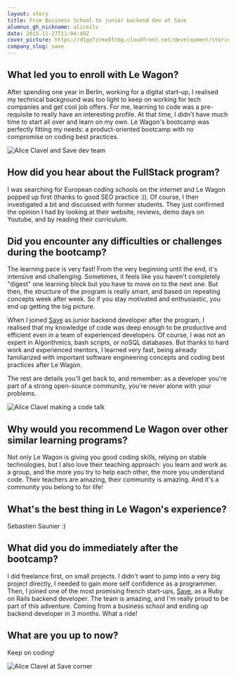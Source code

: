 ```yaml
---
layout: story
title: From Business School to junior backend dev at Save
alumnus_gh_nickname: aliceclv
date: 2015-11-27T11:04:49Z
cover_picture: https://d1gofzrmx0fcbg.cloudfront.net/development/stories/pictures/000/000/006/cover/stories_alice_clavel_copy.jpg?1448622595
company_slug: save
---
```


## What led you to enroll with Le Wagon?

After spending one year in Berlin, working for a digital start-up, I realised my technical background was too light to keep on working for tech companies and get cool job offers. For me, learning to code was a pre-requisite to really have an interesting profile. At that time, I didn't have much time to start all over and learn on my own. Le Wagon's bootcamp was perfectly fitting my needs: a product-oriented bootcamp with no compromise on coding best practices.

<p><img src="https://raw.githubusercontent.com/lewagon/www-images/master/testimonials/aliceclv/save_team.jpg" alt="Alice Clavel and Save dev team"></p>

## How did you hear about the FullStack program?

I was searching for European coding schools on the internet and Le Wagon popped up first (thanks to good SEO practice :)). Of course, I then investigated a bit and discussed with former students. They just confirmed the opinion I had by looking at their website, reviews, demo days on Youtube, and by reading their curriculum.

## Did you encounter any difficulties or challenges during the bootcamp?

The learning pace is very fast! From the very beginning until the end, it's intensive and challenging. Sometimes, it feels like you haven't completely "digest" one learning block but you have to move on to the next one. But then, the structure of the program is really smart, and based on repeating concepts week after week. So if you stay motivated and enthusiastic, you end up getting the big picture.

When I joined [Save](https://www.save.co/) as junior backend developer after the program, I realised that my knowledge of code was deep enough to be productive and efficient even in a team of experienced developers. Of course, I was not an expert in Algorithmics, bash scripts, or noSQL databases. But thanks to hard work and experienced mentors, I learned very fast, being already familiarized with important software engineering concepts and coding best practices after Le Wagon.

The rest are details you'll get back to, and remember: as a developer you're part of a strong open-source community, you're never alone with your problems.

<p><img src="https://raw.githubusercontent.com/lewagon/www-images/master/testimonials/aliceclv/alice_talk.jpg" alt="Alice Clavel making a code talk"></p>

## Why would you recommend Le Wagon over other similar learning programs?

Not only Le Wagon is giving you good coding skills, relying on stable technologies, but I also love their teaching approach: you learn and work as a group, and the more you try to help each other, the more you understand code. Their teachers are amazing, their community is amazing. And it's a community you belong to for life!

## What's the best thing in Le Wagon's experience?

Sebastien Saunier :)

## What did you do immediately after the bootcamp?

I did freelance first, on small projects. I didn't want to jump into a very big project directly, I needed to gain more self confidence as a programmer. Then, I joined one of the most promising french start-ups, [Save](https://www.save.co/), as a Ruby on Rails backend developer. The team is amazing, and I'm really proud to be part of this adventure. Coming from a business school and ending up backend developer in 3 months. What a ride!

## What are you up to now?
Keep on coding!


<p><img src="https://raw.githubusercontent.com/lewagon/www-images/master/testimonials/aliceclv/save_alice.jpg" alt="Alice Clavel at Save corner"></p>

